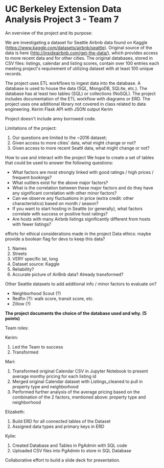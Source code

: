 # UC Berkeley Extension Data Analysis Project 3 - Team 7

An overview of the project and its purpose:

We are investigating a dataset for Seattle Airbnb data found on Kaggle (https://www.kaggle.com/datasets/airbnb/seattle).
Original source of the data is here (http://insideairbnb.com/get-the-data/), which provides access to more recent data and for other cities. The original databases, stored in CSV files: listings, calendar and listing scores, contain over 100 entries each meeting project's requirement of utilizing dataset with at least 100 unique records.

The project uses ETL workflows to ingest data into the database. 
A database is used to house the data (SQL, MongoDB, SQLite, etc.). The database has at least two tables (SQL) or collections (NoSQL).
The project includes documentation of the ETL workflow with diagrams or ERD. 
The project uses one additional library not covered in class related to data engineering. Kerim
Flask API with JSON output Kerim

Project doesn't include anny borrowed code.

Limitations of the project:
1. Our questions are limited to the ~2016 dataset;
2. Given access to more cities' data, what might change or not?
2. Given access to more recent Seattl data, what might change or not?

How to use and interact with the project
We hope to create a set of tables that could be used to answer the following questions:
- What factors are most strongly linked with good ratings / high prices / frequent bookings?
- What outliers exist for the above major factors?
- What is the correlation between these major factors and do they have any significant correlation with other minor factors?
- Can we observe any fluctuations in price (extra credit: other characteristics) based on month / season?
- If you want to start hosting in Seattle (or generally), what factors correlate with success or positive host ratings?
- Are hosts with many Airbnb listings significantly different from hosts with fewer listings?



efforts for ethical considerations made in the project
Data ethics: maybe provide a boolean flag for devs to keep this data?
1. Names
1. Streets
1. VERY specific lat, long
1. Dataset source: Kaggle
2. Reliability?
2. Accurate picture of AirBnb data? Already transformed?

Other Seattle datasets to add additional info / minor factors to evaluate on?
- Neighborhood Scout (?)
- Redfin (?): walk score, transit score, etc.
- Zillow (?)

**The project documents the choice of the database used and why. (5 points)**


Team roles:

Kerim:
 1. Led the Team to success
 2. Transformed

Mari:
 1. Transformed original Calendar CSV in Jupyter Notebook to present average monthy pricing for each listing id
 2. Merged original Calendar dataset with Listings_cleaned to pull in property type and neighborhood
 3. Performed further analysis of the average pricing based on the combination of the 2 factors, mentioned above: property type and neighborhood

Elizabeth:
 1. Build ERD for all connected tables of the Dataset
 2. Assigned data types and primary keys in ERD

Kylie:
 1. Created Database and Tables in PgAdmin with SQL code
 2. Uploaded CSV files into PgAdmin to store in SQL Database

Collaborative effort to build a slide deck for presentation.







